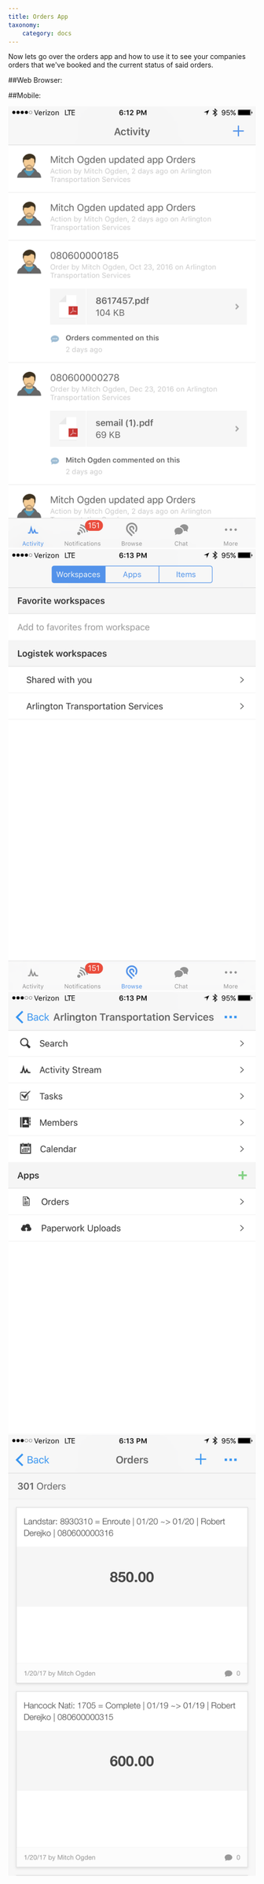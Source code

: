 ```yaml
---
title: Orders App
taxonomy:
    category: docs
---
```


Now lets go over the orders app and how to use it to see your companies orders that we've booked and the current status of said orders.

##Web Browser:


##Mobile:

![Login](user/assets/Login.png)
![Browse](user/assets/Browse.png)
![Company](user/assets/Company.png)
![Orders](user/assets/Orders.png)
